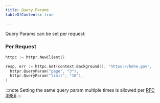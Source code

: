 ```yaml
---
title: Query Params
tableOfContents: true

---
```

Query Params can be set per request: 

### Per Request

```go {4-5}
httpc := httpr.NewClient()

resp, err := httpc.Get(context.Background(), "https://hehe.gov", 
  httpr.QueryParam("page", "3"),
  httpr.QueryParam("limit", "10"),
)
```

:::note
Setting the same query param multiple times is allowed per [RFC 3986](https://datatracker.ietf.org/doc/html/rfc3986#section-3.4)
:::